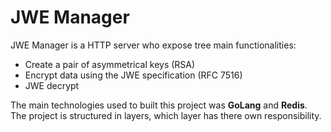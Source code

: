 # JWE Manager

JWE Manager is a HTTP server who expose tree main functionalities: 

  - Create a pair of asymmetrical keys (RSA)
  - Encrypt data using the JWE specification (RFC 7516)
  - JWE decrypt

The main technologies used to built this project was **GoLang** and **Redis**. The project is structured in layers, which layer has there own responsibility.